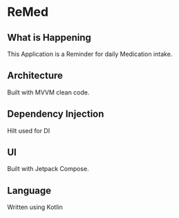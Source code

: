 # ReMed

## What is Happening
This Application is a Reminder for daily Medication intake.

## Architecture
Built with MVVM clean code.

## Dependency Injection
Hilt used for DI

## UI
Built with Jetpack Compose.

## Language
Written using Kotlin
